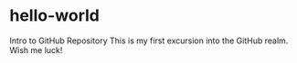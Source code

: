 # hello-world
Intro to GitHub Repository
This is my first excursion into the GitHub realm. Wish me luck!
